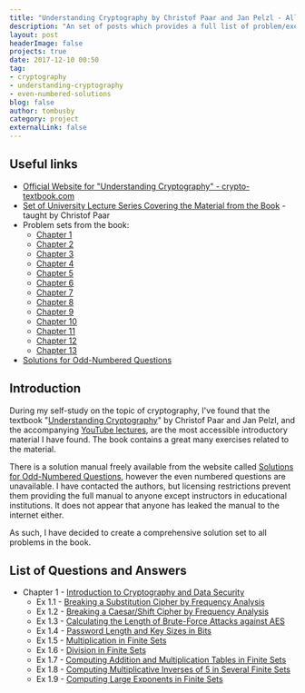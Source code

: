 ```yaml
---
title: "Understanding Cryptography by Christof Paar and Jan Pelzl - All Problems and Solutions"
description: "An set of posts which provides a full list of problem/exercise solutions to the exercises in Understanding Cryptography including even-numbered questions."
layout: post
headerImage: false
projects: true
date: 2017-12-10 00:50
tag:
- cryptography
- understanding-cryptography
- even-numbered-solutions
blog: false
author: tombusby
category: project
externalLink: false
---
```


## Useful links

+ [Official Website for "Understanding Cryptography" - crypto-textbook.com](http://www.crypto-textbook.com/)
+ [Set of University Lecture Series Covering the Material from the Book](https://www.youtube.com/channel/UC1usFRN4LCMcfIV7UjHNuQg/videos) - taught by Christof Paar
+ Problem sets from the book:
  + [Chapter 1](http://wiki.crypto.rub.de/Buch/en/download/problems_only/problems_chaptr_1.pdf)
  + [Chapter 2](http://wiki.crypto.rub.de/Buch/en/download/problems_only/problems_chaptr_2.pdf)
  + [Chapter 3](http://wiki.crypto.rub.de/Buch/en/download/problems_only/problems_chaptr_3.pdf)
  + [Chapter 4](http://wiki.crypto.rub.de/Buch/en/download/problems_only/problems_chaptr_4.pdf)
  + [Chapter 5](http://wiki.crypto.rub.de/Buch/en/download/problems_only/problems_chaptr_5.pdf)
  + [Chapter 6](http://wiki.crypto.rub.de/Buch/en/download/problems_only/problems_chaptr_6.pdf)
  + [Chapter 7](http://wiki.crypto.rub.de/Buch/en/download/problems_only/problems_chaptr_7.pdf)
  + [Chapter 8](http://wiki.crypto.rub.de/Buch/en/download/problems_only/problems_chaptr_8.pdf)
  + [Chapter 9](http://wiki.crypto.rub.de/Buch/en/download/problems_only/problems_chaptr_9.pdf)
  + [Chapter 10](http://wiki.crypto.rub.de/Buch/en/download/problems_only/problems_chaptr_10.pdf)
  + [Chapter 11](http://wiki.crypto.rub.de/Buch/en/download/problems_only/problems_chaptr_11.pdf)
  + [Chapter 12](http://wiki.crypto.rub.de/Buch/en/download/problems_only/problems_chaptr_12.pdf)
  + [Chapter 13](http://wiki.crypto.rub.de/Buch/en/download/problems_only/problems_chaptr_13.pdf)
+ [Solutions for Odd-Numbered Questions](http://wiki.crypto.rub.de/Buch/en/download/Understanding_Cryptography_Odd_Solutions.pdf)

## Introduction

During my self-study on the topic of cryptography, I've found that the textbook "[Understanding Cryptography](http://www.crypto-textbook.com/)" by Christof Paar and Jan Pelzl, and the accompanying [YouTube lectures](https://www.youtube.com/channel/UC1usFRN4LCMcfIV7UjHNuQg/videos), are the most accessible introductory material I have found. The book contains a great many exercises related to the material.

There is a solution manual freely available from the website called [Solutions for Odd-Numbered Questions](http://wiki.crypto.rub.de/Buch/en/download/Understanding_Cryptography_Odd_Solutions.pdf), however the even numbered questions are unavailable. I have contacted the authors, but licensing restrictions prevent them providing the full manual to anyone except instructors in educational institutions. It does not appear that anyone has leaked the manual to the internet either.

As such, I have decided to create a comprehensive solution set to all problems in the book.

## List of Questions and Answers

+ Chapter 1 - [Introduction to Cryptography and Data Security](/understanding-cryptography-chapter-1)
  + Ex 1.1 - [Breaking a Substitution Cipher by Frequency Analysis](/understanding-cryptography-chapter-1#exercise-11)
  + Ex 1.2 - [Breaking a Caesar/Shift Cipher by Frequency Analysis](/understanding-cryptography-chapter-1#exercise-12)
  + Ex 1.3 - [Calculating the Length of Brute-Force Attacks against AES](/understanding-cryptography-chapter-1#exercise-13)
  + Ex 1.4 - [Password Length and Key Sizes in Bits](/understanding-cryptography-chapter-1#exercise-14)
  + Ex 1.5 - [Multiplication in Finite Sets](/understanding-cryptography-chapter-1#exercise-15)
  + Ex 1.6 - [Division in Finite Sets](/understanding-cryptography-chapter-1#exercise-16)
  + Ex 1.7 - [Computing Addition and Multiplication Tables in Finite Sets](/understanding-cryptography-chapter-1#exercise-17)
  + Ex 1.8 - [Computing Multiplicative Inverses of 5 in Several Finite Sets](/understanding-cryptography-chapter-1#exercise-18)
  + Ex 1.9 - [Computing Large Exponents in Finite Sets](/understanding-cryptography-chapter-1#exercise-19)
